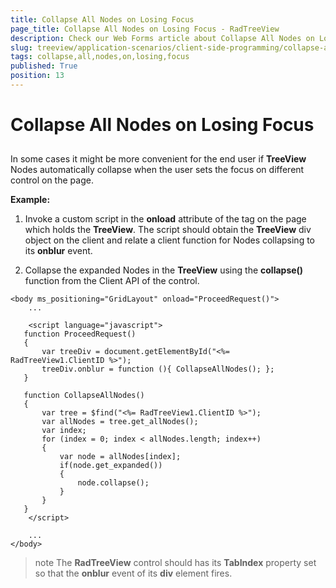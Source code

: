 ```yaml
---
title: Collapse All Nodes on Losing Focus
page_title: Collapse All Nodes on Losing Focus - RadTreeView
description: Check our Web Forms article about Collapse All Nodes on Losing Focus.
slug: treeview/application-scenarios/client-side-programming/collapse-all-nodes-on-losing-focus
tags: collapse,all,nodes,on,losing,focus
published: True
position: 13
---
```


# Collapse All Nodes on Losing Focus



## 

In some cases it might be more convenient for the end user if **TreeView** Nodes automatically collapse when the user sets the focus on different control on the page.

**Example:**

1. Invoke a custom script in the **onload** attribute of the **<body>** tag on the page which holds the **TreeView**. The script should obtain the **TreeView** div object on the client and relate a client function for Nodes collapsing to its **onblur** event.

1. Collapse the expanded Nodes in the **TreeView** using the **collapse()** function from the Client API of the control.

````ASPNET
<body ms_positioning="GridLayout" onload="ProceedRequest()">
    ...

    <script language="javascript">
   function ProceedRequest()
   {
       var treeDiv = document.getElementById("<%= RadTreeView1.ClientID %>");
       treeDiv.onblur = function (){ CollapseAllNodes(); };
   }
   
   function CollapseAllNodes()
   {
       var tree = $find("<%= RadTreeView1.ClientID %>");
       var allNodes = tree.get_allNodes();
       var index;
       for (index = 0; index < allNodes.length; index++)
       {
           var node = allNodes[index];
           if(node.get_expanded())
           {
               node.collapse();
           }
       }
   }
    </script>

    ...
</body>
````



>note The **RadTreeView** control should has its **TabIndex** property set so that the **onblur** event of its **div** element fires.
>

